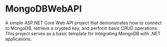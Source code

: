 # MongoDBWebAPI
A simple ASP.NET Core Web API project that demonstrates how to connect to MongoDB, retrieve a crypted key, and perform basic CRUD operations. This project serves as a basic template for integrating MongoDB with .NET applications.
